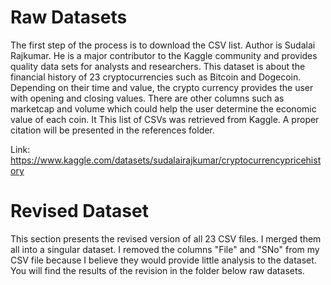 # Raw Datasets
The first step of the process is to download the CSV list. Author is Sudalai Rajkumar. He is a major contributor to the Kaggle community and provides quality data sets for analysts and researchers. This dataset is about the financial history of 23 cryptocurrencies such as Bitcoin and Dogecoin. Depending on their time and value, the crypto currency provides the user with opening and closing values. There are other columns such as marketcap and volume which could help the user determine the economic value of each coin. It This list of CSVs was retrieved from Kaggle. A proper citation will be presented in the references folder.

Link: https://www.kaggle.com/datasets/sudalairajkumar/cryptocurrencypricehistory

# Revised Dataset
This section presents the revised version of all 23 CSV files. I merged them all into a singular dataset. I removed the columns "File" and "SNo" from my CSV file because I believe they would provide little analysis to the dataset. You will find the results of the revision in the folder below raw datasets.
